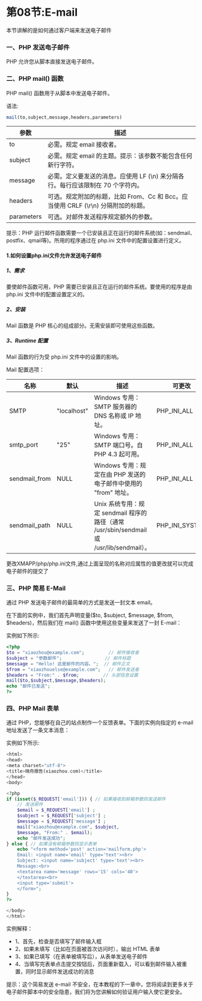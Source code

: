 # 第08节:E-mail
本节讲解的是如何通过客户端来发送电子邮件

### 一、PHP 发送电子邮件
PHP 允许您从脚本直接发送电子邮件。

### 二、PHP mail() 函数
PHP mail() 函数用于从脚本中发送电子邮件。

语法:

``` php
mail(to,subject,message,headers,parameters)
```

|参数|描述|
|---|---|
|to|必需。规定 email 接收者。|
|subject|必需。规定 email 的主题。提示：该参数不能包含任何新行字符。|
|message|必需。定义要发送的消息。应使用 LF (\n) 来分隔各行。每行应该限制在 70 个字符内。|
|headers|可选。规定附加的标题，比如 From、Cc 和 Bcc。应当使用 CRLF (\r\n) 分隔附加的标题。|
|parameters|	可选。对邮件发送程序规定额外的参数。|

提示：PHP 运行邮件函数需要一个已安装且正在运行的邮件系统(如：sendmail、postfix、qmail等)。所用的程序通过在 php.ini 文件中的配置设置进行定义。

#### 1.如何设置php.ini文件允许发送电子邮件
##### 1、需求
要使邮件函数可用，PHP 需要已安装且正在运行的邮件系统。要使用的程序是由 php.ini 文件中的配置设置定义的。

##### 2、安装
Mail 函数是 PHP 核心的组成部分。无需安装即可使用这些函数。

##### 3、Runtime 配置
Mail 函数的行为受 php.ini 文件中的设置的影响。

Mail 配置选项：

|名称|默认|描述|可更改|
|---|---|---|---|
|SMTP|"localhost"|Windows 专用：SMTP 服务器的 DNS 名称或 IP 地址。|PHP_INI_ALL|
|smtp_port|"25"|Windows 专用：SMTP 端口号。自 PHP 4.3 起可用。|PHP_INI_ALL|
|sendmail_from|NULL|Windows 专用：规定在由 PHP 发送的电子邮件中使用的 "from" 地址。|PHP_INI_ALL|
|sendmail_path|NULL|Unix 系统专用：规定 sendmail 程序的路径（通常 /usr/sbin/sendmail 或 /usr/lib/sendmail）。|PHP_INI_SYSTEM|

更改XMAPP/php/php.ini文件,通过上面呈现的名称对应属性的值更改就可以完成电子邮件的提交了

### 三、PHP 简易 E-Mail
通过 PHP 发送电子邮件的最简单的方式是发送一封文本 email。

在下面的实例中，我们首先声明变量(\$to, \$subject, \$message, \$from, \$headers)，然后我们在 mail() 函数中使用这些变量来发送了一封 E-mail：

实例如下所示:

``` php
<?php
$to = "xiaozhou@example.com";         // 邮件接收者
$subject = "参数邮件";                // 邮件标题
$message = "Hello! 这是邮件的内容。";  // 邮件正文
$from = "xiaozhouelse@example.com";   // 邮件发送者
$headers = "From:" . $from;         // 头部信息设置
mail($to,$subject,$message,$headers);
echo "邮件已发送";
?>
```

### 四、PHP Mail 表单
通过 PHP，您能够在自己的站点制作一个反馈表单。下面的实例向指定的 e-mail 地址发送了一条文本消息：

实例如下所示:

``` php
<html>
<head>
<meta charset="utf-8">
<title>晓舟报告(xiaozhou.com)</title>
</head>
<body>

<?php
if (isset($_REQUEST['email'])) { // 如果接收到邮箱参数则发送邮件
    // 发送邮件
    $email = $_REQUEST['email'] ;
    $subject = $_REQUEST['subject'] ;
    $message = $_REQUEST['message'] ;
    mail("xiaozhou@example.com", $subject,
    $message, "From:" . $email);
    echo "邮件发送成功";
} else { // 如果没有邮箱参数则显示表单
    echo "<form method='post' action='mailform.php'>
    Email: <input name='email' type='text'><br>
    Subject: <input name='subject' type='text'><br>
    Message:<br>
    <textarea name='message' rows='15' cols='40'>
    </textarea><br>
    <input type='submit'>
    </form>";
}
?>

</body>
</html>
```

实例解释：
* 1、首先，检查是否填写了邮件输入框
* 2、如果未填写（比如在页面被首次访问时），输出 HTML 表单
* 3、如果已填写（在表单被填写后），从表单发送电子邮件
* 4、当填写完表单点击提交按钮后，页面重新载入，可以看到邮件输入被重置，同时显示邮件发送成功的消息

提示：这个简易发送 e-mail 不安全，在本教程的下一章中，您将阅读到更多关于电子邮件脚本中的安全隐患，我们将为您讲解如何验证用户输入使它更安全。